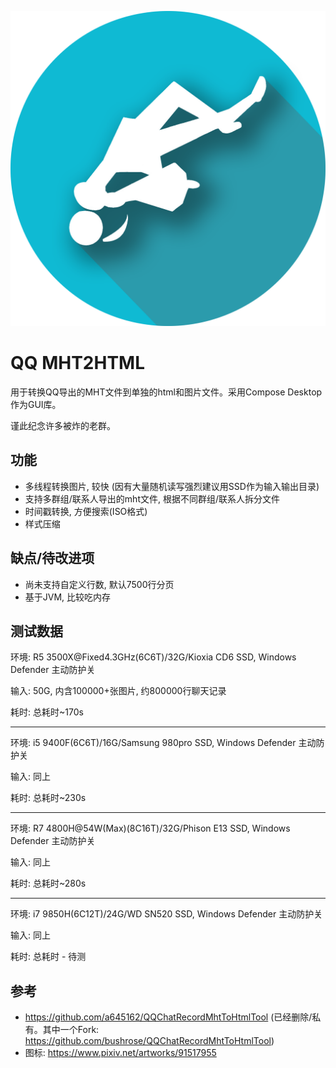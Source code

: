 ![](src/jvmMain/resources/drawables/qq-mht2html.png)

# QQ MHT2HTML

用于转换QQ导出的MHT文件到单独的html和图片文件。采用Compose Desktop作为GUI库。

谨此纪念许多被炸的老群。

## 功能

* 多线程转换图片, 较快 (因有大量随机读写强烈建议用SSD作为输入输出目录)
* 支持多群组/联系人导出的mht文件, 根据不同群组/联系人拆分文件
* 时间戳转换, 方便搜索(ISO格式)
* 样式压缩

## 缺点/待改进项

* 尚未支持自定义行数, 默认7500行分页
* 基于JVM, 比较吃内存

## 测试数据

环境: R5 3500X@<!-- -->Fixed4.3GHz(6C6T)/32G/Kioxia CD6 SSD, Windows Defender 主动防护关

输入: 50G, 内含100000+张图片, 约800000行聊天记录

耗时: 总耗时~170s

--------

环境: i5 9400F(6C6T)/16G/Samsung 980pro SSD, Windows Defender 主动防护关

输入: 同上

耗时: 总耗时~230s

-----------

环境: R7 4800H@<!-- -->54W(Max)(8C16T)/32G/Phison E13 SSD, Windows Defender 主动防护关

输入: 同上

耗时: 总耗时~280s

----------

环境: i7 9850H(6C12T)/24G/WD SN520 SSD, Windows Defender 主动防护关

输入: 同上

耗时: 总耗时 - 待测

## 参考

* https://github.com/a645162/QQChatRecordMhtToHtmlTool (已经删除/私有。其中一个Fork: https://github.com/bushrose/QQChatRecordMhtToHtmlTool)
* 图标: https://www.pixiv.net/artworks/91517955
